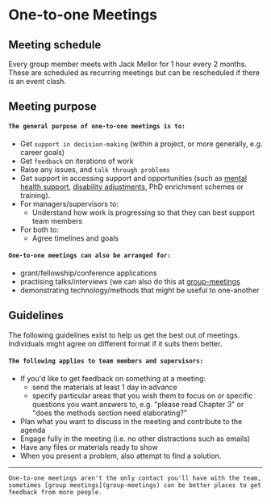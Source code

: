
# One-to-one Meetings


## Meeting schedule


Every group member meets with Jack Mellor for 1 hour every 2 months.
These are scheduled as recurring meetings but can be rescheduled if there is an event clash.


## Meeting purpose

#### `The general purpose of one-to-one meetings is to:`
  -  Get `support in decision-making` (within a project, or more generally, e.g. career goals)
  -  Get `feedback` on iterations of work
  -  Raise any issues, and `talk through problems`
  -  Get support in accessing support and opportunities (such as [mental health support](https://www.bristol.ac.uk/students/support/wellbeing/), [disability adjustments](http://www.bristol.ac.uk/disability-services/), PhD enrichment schemes or training).
- For managers/supervisors to:
  - Understand how work is progressing so that they can best support team members
- For both to:
  - Agree timelines and goals

#### `One-to-one meetings can also be arranged for:` 
  - grant/fellowship/conference applications 
  - practising talks/interviews (we can also do this at [group-meetings](group-meetings)
  - demonstrating technology/methods that might be useful to one-another


## Guidelines
The following guidelines exist to help us get the best out of meetings.
Individuals might agree on different format if it suits them better.

#### `The following applies to team members and supervisors:`
- If you'd like to get feedback on something at a meeting:
   - send the materials at least 1 day in advance 
   - specify particular areas that you wish them to focus on or specific questions you want answers to, e.g. "please read Chapter 3" or "does the methods section need elaborating?"
- Plan what you want to discuss in the meeting and contribute to the agenda
- Engage fully in the meeting (i.e. no other distractions such as emails)
- Have any files or materials ready to show
- When you present a problem, also attempt to find a solution.

---

```{note} 
One-to-one meetings aren't the only contact you'll have with the team, sometimes [group meetings](group-meetings) can be better places to get feedback from more people.
```

### 
